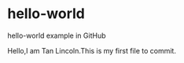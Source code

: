 # hello-world
hello-world example in GitHub

Hello,I am Tan Lincoln.This is my first file to commit.
